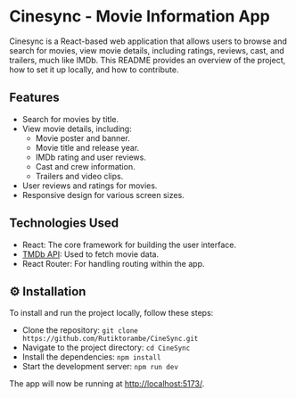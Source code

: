 # Cinesync - Movie Information App

Cinesync is a React-based web application that allows users to browse and search for movies, view movie details, including ratings, reviews, cast, and trailers, much like IMDb. This README provides an overview of the project, how to set it up locally, and how to contribute.

## Features

- Search for movies by title.
- View movie details, including:
  - Movie poster and banner.
  - Movie title and release year.
  - IMDb rating and user reviews.
  - Cast and crew information.
  - Trailers and video clips.
- User reviews and ratings for movies.
- Responsive design for various screen sizes.

## Technologies Used

- React: The core framework for building the user interface.
- [TMDb API](https://www.themoviedb.org/documentation/api): Used to fetch movie data.
- React Router: For handling routing within the app.





## ⚙️ Installation

To install and run the project locally, follow these steps:

- Clone the repository: `git clone https://github.com/Rutiktorambe/CineSync.git`
- Navigate to the project directory: `cd CineSync`
- Install the dependencies: `npm install`
- Start the development server: `npm run dev`

The app will now be running at [http://localhost:5173/](http://localhost:5173/).
